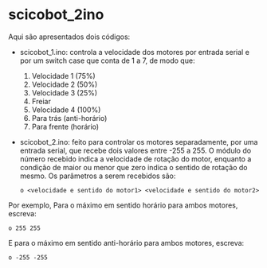 # scicobot_2ino

Aqui são apresentados dois códigos: 

 * scicobot_1.ino: controla a velocidade dos motores por entrada serial e por um switch case que conta de 1 a 7, de modo que:

    1) Velocidade 1 (75%)
    2) Velocidade 2 (50%)
    3) Velocidade 3 (25%)
    4) Freiar
    5) Velocidade 4 (100%)
    6) Para trás (anti-horário)
    7) Para frente (horário)

 * scicobot_2.ino: feito para controlar os motores separadamente, por uma entrada serial, que recebe dois valores entre -255 a 255. O módulo do número recebido indica a velocidade de rotação do motor, enquanto a condição de maior ou menor que zero indica o sentido de rotação do mesmo. Os parâmetros a serem recebidos são:

    `o <velocidade e sentido do motor1> <velocidade e sentido do motor2>`

Por exemplo, Para o máximo em sentido horário para ambos motores, escreva: 

    o 255 255
    

E para o máximo em sentido anti-horário para ambos motores, escreva: 

    o -255 -255
    


